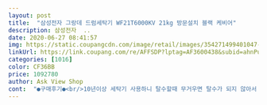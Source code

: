 ```yaml
---
layout: post 
title:  "삼성전자 그랑데 드럼세탁기 WF21T6000KV 21kg 방문설치 블랙 케비어" 
description: 삼성전자  ..
date: 2020-06-27 08:41:57 
img: https://static.coupangcdn.com/image/retail/images/354271499401047-9ad0bdd2-70e6-48f6-a6a0-54a639e42af6.jpg 
linkUrl: https://link.coupang.com/re/AFFSDP?lptag=AF3600438&subid=ahnPublicAsk&pageKey=1487564106&itemId=2554118212&vendorItemId=70546628743&traceid=V0-113-9570a313be0f9ba7 
categories: [1016] 
color: CF36BB 
price: 1092780 
author: Ask View Shop 
cont:  "●구매후기●<br/>10년이상 세탁기 사용하니 탈수할때 무거우면 탈수가 되지 않아서 구매했어요.<br/> 주택2층이라 사다리차가 있어야 하니 배송 고민도 했는데 사다리차 무상으로 지원해주니 바로 구매.<br/><br/>21kg라 대용량도 거뜬하고 표준 빨래 시간도 짧아서 좋아요.<br/><br/>LG는 23주 대기, 다른 사이트는 삼성은  710일 걸린다했는데<br/>디자인 맘에들고 조용하고 용량크고 짱입니다<br/>배송 기다리다 생각해보니 다용도실 문이 작아서 안들어갈꺼 같아 걱정했는데 배송당일 역시나 문으로는 안들어가서 배송기사님이 창문 사이즈 재어 보시고 창문으로 힘들게 해주셔서 고생 넘 많이 하셨어요.<br/> 받자마자 그동안 빨래방에서 빨았던 겨울 이불 드뎌 돌려보니 속이 다 시원해요 21키로 구매하니 이제 마음꺼 빨래 돌릴수 있어서 좋아요<br/>삼성 그랑데 드럼세탁기 성능 너무 좋고요.<br/> 색상도 너무 이쁘고 맘에 듭니다.<br/><br/>설마했는데 감동먹었습니다<br/>설치 기사님 너무 친절하시고 사용법 및 주의사항 알려주시고 너무 감사했습니다.<br/><br/>원하는 날자에 딱 맞춰서 보내줘서 좋았습니다.<br/><br/>전날 3시반 주문, 다음날 1시 설치,<br/>좋은제품 저렴한 가격에 구매할수 있어서 좋네요.<br/><br/>쿠팡이 짱이네요.<br/>.<br/><br/>" 
---
```

